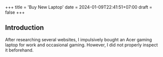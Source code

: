 +++
title = 'Buy New Laptop'
date = 2024-01-09T22:41:51+07:00
draft = false
+++

## Introduction

After researching several websites, I impulsively bought an Acer gaming laptop for work and occasional gaming. However, I did not properly inspect it beforehand.
